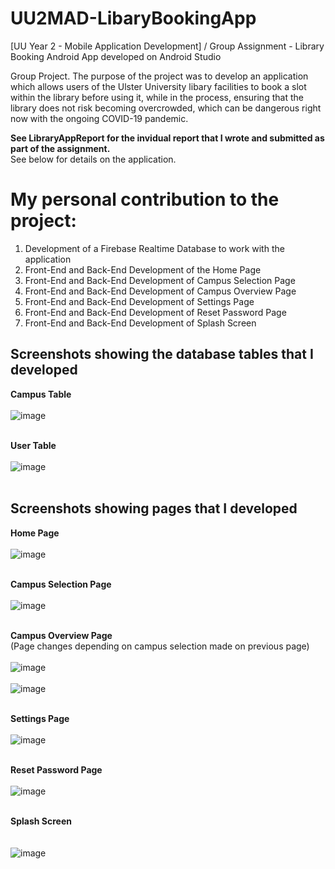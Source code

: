 # UU2MAD-LibaryBookingApp
[UU Year 2 - Mobile Application Development] / Group Assignment - Library Booking Android App developed on Android Studio

Group Project. The purpose of the project was to develop an application which allows users of the Ulster University libary facilities to book a slot within the library before using it, while in the process, ensuring that the library does not risk becoming overcrowded, which can be dangerous right now with the ongoing COVID-19 pandemic.

**See LibraryAppReport for the invidual report that I wrote and submitted as part of the assignment.**<br />
See below for details on the application.

# My personal contribution to the project:
1. Development of a Firebase Realtime Database to work with the application
2. Front-End and Back-End Development of the Home Page
3. Front-End and Back-End Development of Campus Selection Page
4. Front-End and Back-End Development of Campus Overview Page
5. Front-End and Back-End Development of Settings Page
6. Front-End and Back-End Development of Reset Password Page
7. Front-End and Back-End Development of Splash Screen

## Screenshots showing the database tables that I developed
**Campus Table**<br /><br />
![image](https://user-images.githubusercontent.com/91070226/152444461-e07963ca-7bf7-49fb-bdec-e531f95a8232.png)<br /><br />

**User Table**<br /><br />
![image](https://user-images.githubusercontent.com/91070226/152444478-fced0147-6eab-42fe-808f-1230e22a7522.png)<br /><br />

## Screenshots showing pages that I developed
**Home Page**<br /><br />
![image](https://user-images.githubusercontent.com/91070226/152442646-d0bbb6cf-4d02-48b4-8dcd-6b41fee2ae58.png)<br /><br />

**Campus Selection Page**<br /><br />
![image](https://user-images.githubusercontent.com/91070226/152444233-ebfe26d7-10a4-40e5-b7e1-e4a5dbba6bc3.png)<br /><br />

**Campus Overview Page**<br />
(Page changes depending on campus selection made on previous page)<br /><br />
![image](https://user-images.githubusercontent.com/91070226/152444250-2cb64538-283a-4745-98ad-1c172d2d147a.png)<br /><br />
![image](https://user-images.githubusercontent.com/91070226/152444259-f6e09a5f-d75d-46d5-aa05-41f63be50be2.png)<br /><br />

**Settings Page**<br /><br />
![image](https://user-images.githubusercontent.com/91070226/152444322-352b65cc-c87f-4758-96cf-3eff69a4b63e.png)<br /><br />

**Reset Password Page**<br /><br />
![image](https://user-images.githubusercontent.com/91070226/152444329-e607ad1a-cb69-422f-ad8d-50fcf78aaa04.png)<br /><br />

**Splash Screen**<br /><br /><br />
![image](https://user-images.githubusercontent.com/91070226/152444346-d7319a6f-26cd-44a9-9d02-5cd623edf3b4.png)<br /><br />
